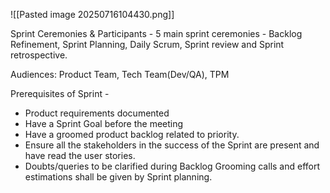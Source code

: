 ![[Pasted image 20250716104430.png]]

Sprint Ceremonies & Participants - 5 main sprint ceremonies - Backlog Refinement, Sprint Planning, Daily Scrum, Sprint review and Sprint retrospective.

Audiences: Product Team, Tech Team(Dev/QA), TPM

Prerequisites of Sprint -
- Product requirements documented
- Have a Sprint Goal before the meeting
- Have a groomed product backlog related to priority.
- Ensure all the stakeholders in the success of the Sprint are present and have read the user stories.
- Doubts/queries to be clarified during Backlog Grooming calls and effort estimations shall be given by Sprint planning.
